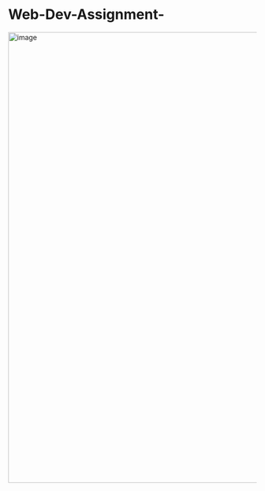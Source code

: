 # Web-Dev-Assignment-
<img width="1896" height="915" alt="image" src="https://github.com/user-attachments/assets/b79d239e-8cfa-4ced-ac76-801430792848" />

